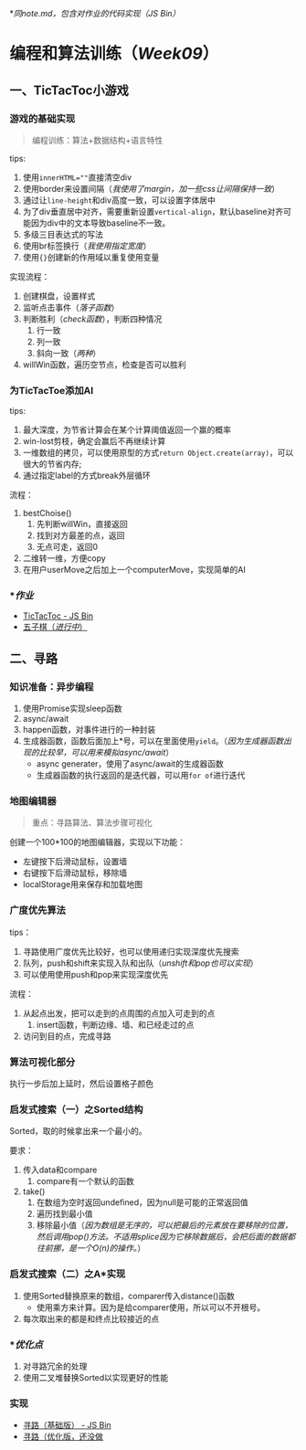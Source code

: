 **同note.md，包含对作业的代码实现（JS Bin）*
# 编程和算法训练（*Week09*）

## 一、TicTacToc小游戏

### 游戏的基础实现

> 编程训练：算法+数据结构+语言特性

tips:

1. 使用`innerHTML=""`直接清空div
1. 使用border来设置间隔（*我使用了margin，加一些css让间隔保持一致*）
1. 通过让`line-height`和div高度一致，可以设置字体居中
1. 为了div垂直居中对齐，需要重新设置`vertical-align`，默认baseline对齐可能因为div中的文本导致baseline不一致。
1. 多级三目表达式的写法
1. 使用br标签换行（*我使用指定宽度*）
1. 使用`{}`创建新的作用域以重复使用变量

实现流程：

1. 创建棋盘，设置样式
1. 监听点击事件（*落子函数*）
1. 判断胜利（*check函数*），判断四种情况
    1. 行一致
    1. 列一致
    1. 斜向一致（*两种*）
1. willWin函数，遍历空节点，检查是否可以胜利

### 为TicTacToe添加AI

tips:

1. 最大深度，为节省计算会在某个计算阈值返回一个赢的概率
1. win-lost剪枝，确定会赢后不再继续计算
1. 一维数组的拷贝，可以使用原型的方式`return Object.create(array)`，可以很大的节省内存;
1. 通过指定label的方式break外层循环

流程：

1. bestChoise()
    1. 先判断willWin，直接返回
    1. 找到对方最差的点，返回
    1. 无点可走，返回0
1. 二维转一维，方便copy
1. 在用户userMove之后加上一个computerMove，实现简单的AI

### **作业*

- [TicTacToc - JS Bin](https://jsbin.com/lorotoz/edit?html,output)
- [五子棋（*进行中*）]()

## 二、寻路

### 知识准备：异步编程

1. 使用Promise实现sleep函数
1. async/await
1. happen函数，对事件进行的一种封装
1. 生成器函数，函数后面加上*号，可以在里面使用`yield`。（*因为生成器函数出现的比较早，可以用来模拟async/await*）
    - async generater，使用了async/await的生成器函数
    - 生成器函数的执行返回的是迭代器，可以用`for of`进行迭代

### 地图编辑器

> 重点：寻路算法、算法步骤可视化

创建一个100*100的地图编辑器，实现以下功能：

- 左键按下后滑动鼠标，设置墙
- 右键按下后滑动鼠标，移除墙
- localStorage用来保存和加载地图

### 广度优先算法


tips：

1. 寻路使用广度优先比较好，也可以使用递归实现深度优先搜索
1. 队列，push和shift来实现入队和出队（*unshift和pop也可以实现*）
1. 可以使用使用push和pop来实现深度优先

流程：

1. 从起点出发，把可以走到的点周围的点加入可走到的点
    1. insert函数，判断边缘、墙、和已经走过的点
1. 访问到目的点，完成寻路

### 算法可视化部分

执行一步后加上延时，然后设置格子颜色

### 启发式搜索（一）之Sorted结构

Sorted，取的时候拿出来一个最小的。

要求：

1. 传入data和compare
    1. compare有一个默认的函数
1. take()
    1. 在数组为空时返回undefined，因为null是可能的正常返回值
    1. 遍历找到最小值
    1. 移除最小值（*因为数组是无序的，可以把最后的元素放在要移除的位置，然后调用pop()方法。不适用splice因为它移除数据后，会把后面的数据都往前挪，是一个O(n)的操作。*）

### 启发式搜索（二）之A*实现

1. 使用Sorted替换原来的数组，comparer传入distance()函数
    - 使用乘方来计算。因为是给comparer使用，所以可以不开根号。
1. 每次取出来的都是和终点比较接近的点

### **优化点*

1. 对寻路冗余的处理
1. 使用二叉堆替换Sorted以实现更好的性能

### 实现

- [寻路（基础版） - JS Bin](https://jsbin.com/xibetij/edit?html,output)
- [寻路（优化版，还没做]()